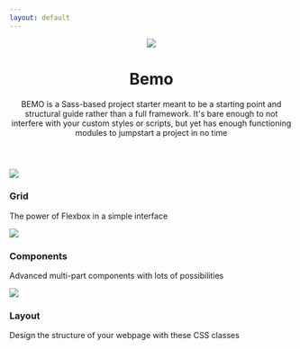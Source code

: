 ```yaml
---
layout: default
---
```


<header class="hero--purple">
  <div class="wrap">
    <div class="hero__body padding--both-2">
      <div class="hero__body__inner padding--left-2">
        <div class="space-15">
          <img src="{{ site.url }}/images/code.svg" class="img-contain"/>
        </div>
        <h1 class="hero__heading">Bemo</h1>
        <p class="hero__text">BEMO is a Sass-based project starter meant to be a starting point and structural guide rather than a full framework. It's bare enough to not interfere with your custom styles or scripts, but yet has enough functioning modules to jumpstart a project in no time</p>
      </div>
    </div>
  </div>
</header>

<section class="section-1">
  <div class="wrap">
    <div class="flex">
      <div class="flex__item flex-desk-3-12">
      </div>
      <div class="flex__item flex-desk-9-12">
      </div>
    </div>
  </div>
</section>

<section class="padding--both-5">
  <div class="wrap">
    <div class="flex">
      <div class="flex__item flex-desk-4-12">
        <div class="flag">
          <div class="flag__image">
            <img src="{{ site.url }}/images/grid.svg" class="img-fluid"/>
          </div>
          <div class="flag__body">
            <div class="flag__body__content">
              <h3 class="flag__body__title">Grid</h3>
              <div class="flag__body__text">
                <p class="formatted-content">
                  The power of Flexbox in a simple interface
                </p>
              </div>
            </div>
          </div>
        </div>
      </div>
      <div class="flex__item flex-desk-4-12">
        <div class="flag">
          <div class="flag__image">
            <img src="{{ site.url }}/images/components.svg" class="img-fluid"/>
          </div>
          <div class="flag__body">
            <div class="flag__body__content">
              <h3 class="flag__body__title">Components</h3>
              <div class="flag__body__text">
                <p class="formatted-content">
                  Advanced multi-part components with lots of possibilities
                </p>
              </div>
            </div>
          </div>
        </div>
      </div>
      <div class="flex__item flex-desk-4-12">
        <div class="flag">
          <div class="flag__image">
            <img src="{{ site.url }}/images/layout.svg" class="img-fluid"/>
          </div>
          <div class="flag__body">
            <div class="flag__body__content">
              <h3 class="flag__body__title">Layout</h3>
              <div class="flag__body__text">
                <p class="formatted-content">
                  Design the structure of your webpage with these CSS classes
                </p>
              </div>
            </div>
          </div>
        </div>
      </div>
    </div>
    <div class="flex">
      <div class="flex__item flex-desk-4-12">
        <div class="flag">
          <div class="flag__image"></div>
          <div class="flag__body"></div>
        </div>
      </div>
      <div class="flex__item flex-desk-4-12">
        <div class="flag">
          <div class="flag__image"></div>
          <div class="flag__body"></div>
        </div>
      </div>
      <div class="flex__item flex-desk-4-12">
        <div class="flag">
          <div class="flag__image"></div>
          <div class="flag__body"></div>
        </div>
      </div>
    </div>
  </div>
</section>
